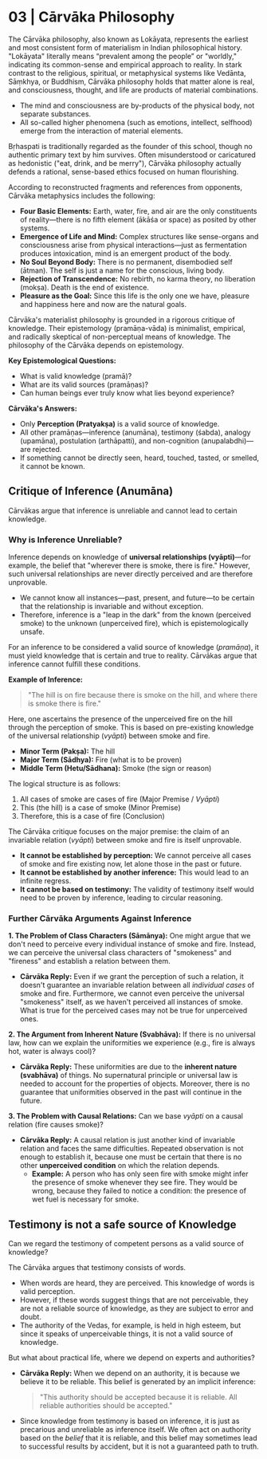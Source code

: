 # 03 | Cārvāka Philosophy

The Cārvāka philosophy, also known as Lokāyata, represents the earliest and most consistent form of materialism in Indian philosophical history. "Lokāyata" literally means “prevalent among the people” or "worldly," indicating its common-sense and empirical approach to reality. In stark contrast to the religious, spiritual, or metaphysical systems like Vedānta, Sāṃkhya, or Buddhism, Cārvāka philosophy holds that matter alone is real, and consciousness, thought, and life are products of material combinations.

- The mind and consciousness are by-products of the physical body, not separate substances.
- All so-called higher phenomena (such as emotions, intellect, selfhood) emerge from the interaction of material elements.

Bṛhaspati is traditionally regarded as the founder of this school, though no authentic primary text by him survives. Often misunderstood or caricatured as hedonistic ("eat, drink, and be merry"), Cārvāka philosophy actually defends a rational, sense-based ethics focused on human flourishing.

According to reconstructed fragments and references from opponents, Cārvāka metaphysics includes the following:

- **Four Basic Elements:** Earth, water, fire, and air are the only constituents of reality—there is no fifth element (ākāśa or space) as posited by other systems.
- **Emergence of Life and Mind:** Complex structures like sense-organs and consciousness arise from physical interactions—just as fermentation produces intoxication, mind is an emergent product of the body.
- **No Soul Beyond Body:** There is no permanent, disembodied self (ātman). The self is just a name for the conscious, living body.
- **Rejection of Transcendence:** No rebirth, no karma theory, no liberation (mokṣa). Death is the end of existence.
- **Pleasure as the Goal:** Since this life is the only one we have, pleasure and happiness here and now are the natural goals.

Cārvāka's materialist philosophy is grounded in a rigorous critique of knowledge. Their epistemology (pramāṇa-vāda) is minimalist, empirical, and radically skeptical of non-perceptual means of knowledge. The philosophy of the Cārvāka depends on epistemology.

**Key Epistemological Questions:**

- What is valid knowledge (pramā)?
- What are its valid sources (pramāṇas)?
- Can human beings ever truly know what lies beyond experience?

**Cārvāka's Answers:**

- Only **Perception (Pratyakṣa)** is a valid source of knowledge.
- All other pramāṇas—inference (anumāna), testimony (śabda), analogy (upamāna), postulation (arthāpatti), and non-cognition (anupalabdhi)—are rejected.
- If something cannot be directly seen, heard, touched, tasted, or smelled, it cannot be known.

## Critique of Inference (Anumāna)

Cārvākas argue that inference is unreliable and cannot lead to certain knowledge.

### Why is Inference Unreliable?

Inference depends on knowledge of **universal relationships (vyāpti)**—for example, the belief that "wherever there is smoke, there is fire." However, such universal relationships are never directly perceived and are therefore unprovable.

- We cannot know all instances—past, present, and future—to be certain that the relationship is invariable and without exception.
- Therefore, inference is a "leap in the dark" from the known (perceived smoke) to the unknown (unperceived fire), which is epistemologically unsafe.

For an inference to be considered a valid source of knowledge (_pramāṇa_), it must yield knowledge that is certain and true to reality. Cārvākas argue that inference cannot fulfill these conditions.

**Example of Inference:**

> "The hill is on fire because there is smoke on the hill, and where there is smoke there is fire."

Here, one ascertains the presence of the unperceived fire on the hill through the perception of smoke. This is based on pre-existing knowledge of the universal relationship (_vyāpti_) between smoke and fire.

- **Minor Term (Pakṣa):** The hill
- **Major Term (Sādhya):** Fire (what is to be proven)
- **Middle Term (Hetu/Sādhana):** Smoke (the sign or reason)

The logical structure is as follows:

1.  All cases of smoke are cases of fire (Major Premise / _Vyāpti_)
2.  This (the hill) is a case of smoke (Minor Premise)
3.  Therefore, this is a case of fire (Conclusion)

The Cārvāka critique focuses on the major premise: the claim of an invariable relation (_vyāpti_) between smoke and fire is itself unprovable.

- **It cannot be established by perception:** We cannot perceive all cases of smoke and fire existing now, let alone those in the past or future.
- **It cannot be established by another inference:** This would lead to an infinite regress.
- **It cannot be based on testimony:** The validity of testimony itself would need to be proven by inference, leading to circular reasoning.

### Further Cārvāka Arguments Against Inference

**1. The Problem of Class Characters (Sāmānya):**
One might argue that we don't need to perceive every individual instance of smoke and fire. Instead, we can perceive the universal class characters of "smokeness" and "fireness" and establish a relation between them.

- **Cārvāka Reply:** Even if we grant the perception of such a relation, it doesn't guarantee an invariable relation between all _individual cases_ of smoke and fire. Furthermore, we cannot even perceive the universal "smokeness" itself, as we haven't perceived all instances of smoke. What is true for the perceived cases may not be true for unperceived ones.

**2. The Argument from Inherent Nature (Svabhāva):**
If there is no universal law, how can we explain the uniformities we experience (e.g., fire is always hot, water is always cool)?

- **Cārvāka Reply:** These uniformities are due to the **inherent nature (svabhāva)** of things. No supernatural principle or universal law is needed to account for the properties of objects. Moreover, there is no guarantee that uniformities observed in the past will continue in the future.

**3. The Problem with Causal Relations:**
Can we base _vyāpti_ on a causal relation (fire causes smoke)?

- **Cārvāka Reply:** A causal relation is just another kind of invariable relation and faces the same difficulties. Repeated observation is not enough to establish it, because one must be certain that there is no other **unperceived condition** on which the relation depends.
  - **Example:** A person who has only seen fire with smoke might infer the presence of smoke whenever they see fire. They would be wrong, because they failed to notice a condition: the presence of wet fuel is necessary for smoke.

## Testimony is not a safe source of Knowledge

Can we regard the testimony of competent persons as a valid source of knowledge?

The Cārvāka argues that testimony consists of words.

- When words are heard, they are perceived. This knowledge of words is valid perception.
- However, if these words suggest things that are not perceivable, they are not a reliable source of knowledge, as they are subject to error and doubt.
- The authority of the Vedas, for example, is held in high esteem, but since it speaks of unperceivable things, it is not a valid source of knowledge.

But what about practical life, where we depend on experts and authorities?

- **Cārvāka Reply:** When we depend on an authority, it is because we believe it to be reliable. This belief is generated by an implicit inference:
  > "This authority should be accepted because it is reliable. All reliable authorities should be accepted."
- Since knowledge from testimony is based on inference, it is just as precarious and unreliable as inference itself. We often act on authority based on the _belief_ that it is reliable, and this belief may sometimes lead to successful results by accident, but it is not a guaranteed path to truth.
